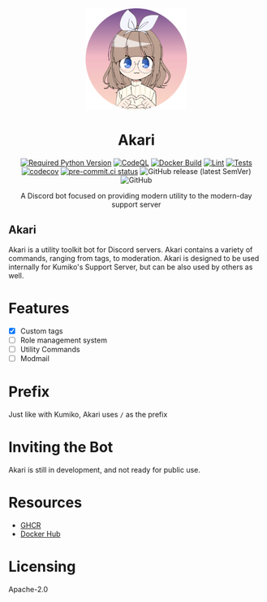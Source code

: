 <div align=center>

<img src="./Assets/akari-v2.1-heart.png" alt="Akari" width=200 height=200/>

# Akari

[![Required Python Version](https://img.shields.io/badge/Python-3.8%20|%203.9%20|%203.10%20|%203.11-blue?logo=python&logoColor=white)](https://github.com/No767/Akari/blob/dev/pyproject.toml) [![CodeQL](https://github.com/No767/Akari/actions/workflows/codeql.yml/badge.svg)](https://github.com/No767/Akari/actions/workflows/codeql.yml) [![Docker Build](https://github.com/No767/Akari/actions/workflows/docker-build.yml/badge.svg)](https://github.com/No767/Akari/actions/workflows/docker-build.yml) [![Lint](https://github.com/No767/Akari/actions/workflows/lint.yml/badge.svg)](https://github.com/No767/Akari/actions/workflows/lint.yml) [![Tests](https://github.com/No767/Akari/actions/workflows/tests.yml/badge.svg)](https://github.com/No767/Akari/actions/workflows/tests.yml) [![codecov](https://codecov.io/gh/No767/Akari/branch/dev/graph/badge.svg?token=n6wqqdNDLr)](https://codecov.io/gh/No767/Akari) [![pre-commit.ci status](https://results.pre-commit.ci/badge/github/No767/Akari/dev.svg)](https://results.pre-commit.ci/latest/github/No767/Akari/dev) ![GitHub release (latest SemVer)](https://img.shields.io/github/v/release/No767/Akari?label=Release&logo=github&sort=semver) ![GitHub](https://img.shields.io/github/license/No767/Akari?label=License&logo=github)

A Discord bot focused on providing modern utility to the modern-day support server

<div align=left>

## Akari

Akari is a utility toolkit bot for Discord servers. Akari contains a variety of commands, ranging from tags, to moderation. Akari is designed to be used internally for Kumiko's Support Server, but can be also used by others as well.


# Features

- [x] Custom tags
- [ ] Role management system
- [ ] Utility Commands
- [ ] Modmail

# Prefix

Just like with Kumiko, Akari uses `/` as the prefix

# Inviting the Bot

Akari is still in development, and not ready for public use.

# Resources

- [GHCR](https://github.com/No767/Akari/pkgs/container/akari)
- [Docker Hub](https://hub.docker.com/r/no767/akari)

# Licensing

Apache-2.0
